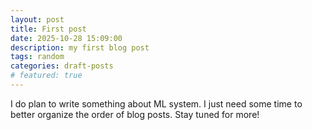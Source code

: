 ```yaml
---
layout: post
title: First post
date: 2025-10-28 15:09:00
description: my first blog post
tags: random
categories: draft-posts
# featured: true
---
```


I do plan to write something about ML system. I just need some time to better organize the order of blog posts. Stay tuned for more!
